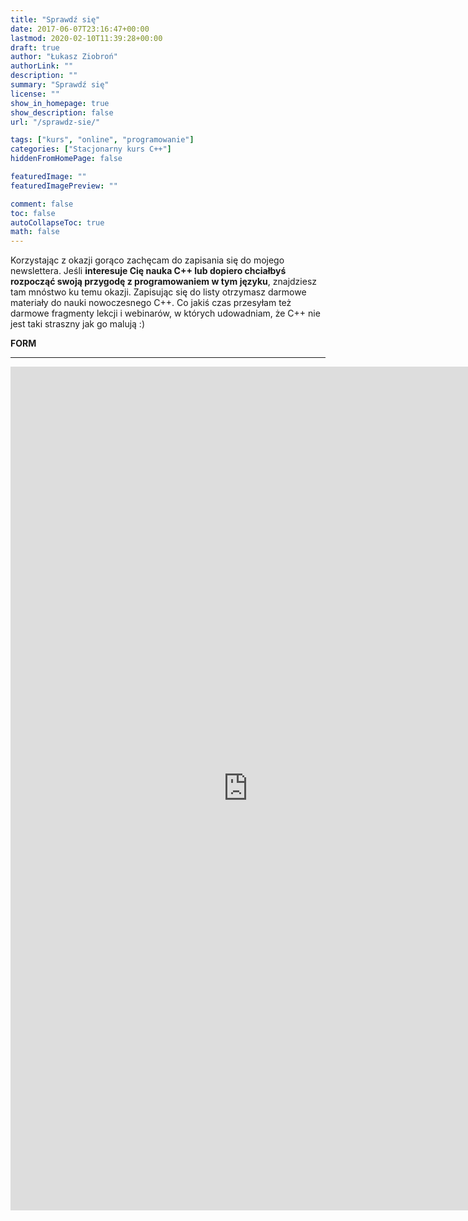 ```yaml
---
title: "Sprawdź się"
date: 2017-06-07T23:16:47+00:00
lastmod: 2020-02-10T11:39:28+00:00
draft: true
author: "Łukasz Ziobroń"
authorLink: ""
description: ""
summary: "Sprawdź się"
license: ""
show_in_homepage: true
show_description: false
url: "/sprawdz-sie/"

tags: ["kurs", "online", "programowanie"]
categories: ["Stacjonarny kurs C++"]
hiddenFromHomePage: false

featuredImage: ""
featuredImagePreview: ""

comment: false
toc: false
autoCollapseToc: true
math: false
---
```


Korzystając z okazji gorąco zachęcam do zapisania się do mojego newslettera. Jeśli **interesuje Cię nauka C++ lub dopiero chciałbyś rozpocząć swoją przygodę z programowaniem w tym języku**, znajdziesz tam mnóstwo ku temu okazji.
Zapisując się do listy otrzymasz darmowe materiały do nauki nowoczesnego C++. Co jakiś czas przesyłam też darmowe fragmenty lekcji i webinarów, w których udowadniam, że C++ nie jest taki straszny jak go malują :)

**FORM**

---

<iframe src="https://docs.google.com/forms/d/e/1FAIpQLSfuq4turIlrf4_MN6eUVT6UGY_HrACymgCUJYUX95P-0VmvsA/viewform?embedded=true" width="760" height="1350" frameborder="0"></iframe>
